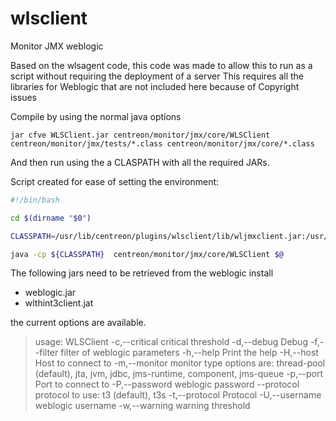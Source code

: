 # wlsclient
Monitor JMX weblogic

Based on the wlsagent code, this code was made to allow this to run as a script without requiring the deployment of a server
This requires all the libraries for Weblogic that are not included here because of Copyright issues

Compile by using the normal java options

```
jar cfve WLSClient.jar centreon/monitor/jmx/core/WLSClient centreon/monitor/jmx/tests/*.class centreon/monitor/jmx/core/*.class
```

And then run using the a CLASPATH with all the required JARs.

Script created for ease of setting the environment:

```bash
#!/bin/bash

cd $(dirname "$0")

CLASSPATH=/usr/lib/centreon/plugins/wlsclient/lib/wljmxclient.jar:/usr/lib/centreon/plugins/wlsclient/lib/wlclient.jar:/usr/lib/centreon/plugins/wlsclient/lib/weblogic.jar:/usr/lib/centreon/plugins/wlsclient/lib/wlthint3client.jar:/usr/lib/centreon/plugins/wlsclient/lib/commons-cli-1.4.jar:/usr/lib/centreon/plugins/wlsclient/lib/WLSClient.jar

java -cp ${CLASSPATH}  centreon/monitor/jmx/core/WLSClient $@
```

The following jars need to be retrieved from the weblogic install
- weblogic.jar
- wlthint3client.jat

the current options are available.

> usage: WLSClient
>  -c,--critical <arg>   critical threshold
>  -d,--debug            Debug
>  -f,--filter <arg>     filter of weblogic parameters
>  -h,--help             Print the help
>  -H,--host <arg>       Host to connect to
>  -m,--monitor <arg>    monitor type options are: thread-pool (default),
>                        jta, jvm, jdbc, jms-runtime, component, jms-queue
>  -p,--port <arg>       Port to connect to
>  -P,--password <arg>   weblogic password
>     --protocol <arg>   protocol to use: t3 (default), t3s
>  -t,--protocol <arg>   Protocol
>  -U,--username <arg>   weblogic username
>  -w,--warning <arg>    warning threshold
